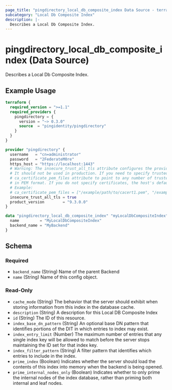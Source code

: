 ```yaml
---
page_title: "pingdirectory_local_db_composite_index Data Source - terraform-provider-pingdirectory"
subcategory: "Local Db Composite Index"
description: |-
  Describes a Local Db Composite Index.
---
```


# pingdirectory_local_db_composite_index (Data Source)

Describes a Local Db Composite Index.

## Example Usage

```terraform
terraform {
  required_version = ">=1.1"
  required_providers {
    pingdirectory = {
      version = "~> 0.3.0"
      source  = "pingidentity/pingdirectory"
    }
  }
}

provider "pingdirectory" {
  username   = "cn=administrator"
  password   = "2FederateM0re"
  https_host = "https://localhost:1443"
  # Warning: The insecure_trust_all_tls attribute configures the provider to trust any certificate presented by the PingDirectory server.
  # It should not be used in production. If you need to specify trusted CA certificates, use the
  # ca_certificate_pem_files attribute to point to any number of trusted CA certificate files
  # in PEM format. If you do not specify certificates, the host's default root CA set will be used.
  # Example:
  # ca_certificate_pem_files = ["/example/path/to/cacert1.pem", "/example/path/to/cacert2.pem"]
  insecure_trust_all_tls = true
  product_version        = "9.3.0.0"
}

data "pingdirectory_local_db_composite_index" "myLocalDbCompositeIndex" {
  name         = "MyLocalDbCompositeIndex"
  backend_name = "MyBackend"
}
```

<!-- schema generated by tfplugindocs -->
## Schema

### Required

- `backend_name` (String) Name of the parent Backend
- `name` (String) Name of this config object.

### Read-Only

- `cache_mode` (String) The behavior that the server should exhibit when storing information from this index in the database cache.
- `description` (String) A description for this Local DB Composite Index
- `id` (String) The ID of this resource.
- `index_base_dn_pattern` (String) An optional base DN pattern that identifies portions of the DIT in which entries to index may exist.
- `index_entry_limit` (Number) The maximum number of entries that any single index key will be allowed to match before the server stops maintaining the ID set for that index key.
- `index_filter_pattern` (String) A filter pattern that identifies which entries to include in the index.
- `prime_index` (Boolean) Indicates whether the server should load the contents of this index into memory when the backend is being opened.
- `prime_internal_nodes_only` (Boolean) Indicates whether to only prime the internal nodes of the index database, rather than priming both internal and leaf nodes.

